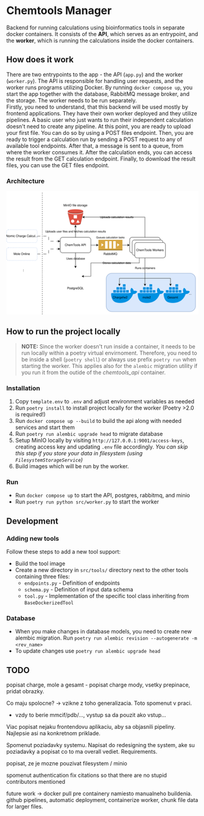 # Chemtools Manager

Backend for running calculations using bioinformatics tools in separate docker containers.
It consists of the **API**, which serves as an entrypoint, and the **worker**,
which is running the calculations inside the docker containers.

## How does it work

There are two entrypoints to the app - the API (`app.py`) and the worker (`worker.py`). The API is responsible for handling user requests, and the worker runs programs utilizing Docker. By running `docker compose up`, you start the app together with the database, RabbitMQ message broker, and the storage. The worker needs to be run separately.  
Firstly, you need to understand, that this backend will be used mostly by frontend applications. They have their own worker deployed and they utilize pipelines. A basic user who just wants to run their independent calculation doesn't need to create any pipeline. At this point, you are ready to upload your first file. You can do so by using a POST files endpoint. Then, you are ready to trigger a calculation run by sending a POST request to any of available tool endpoints. After that, a message is sent to a queue, from where the worker consumes it. After the calculation ends, you can access the result from the GET calculation endpoint. Finally, to download the result files, you can use the GET files endpoint.

### Architecture

![Archtecture](docs/architecture.svg)

## How to run the project locally
> **NOTE:**  Since the worker doesn't run inside a container, it needs to be run locally within a poetry virtual envirnoment. Therefore, you need to be inside a shell (`poetry shell`) or always use prefix `poetry run` when starting the worker. This applies also for the `alembic` migration utility if you run it from the outide of the *chemtools_api* container.

### Installation

1. Copy `template.env` to `.env` and adjust environment variables as needed
2. Run `poetry install` to install project locally for the worker (Poetry >2.0 is required!)
3. Run `docker compose up --build` to build the api along with needed services and start them
4. Run `poetry run alembic upgrade head` to migrate database
5. Setup MinIO locally by visiting `http://127.0.0.1:9001/access-keys`, creating access key and updating `.env` file accordingly. *You can skip this step if you store your data in filesystem (using `FilesystemStorageService`)*
6. Build images which will be run by the worker.

### Run

- Run `docker compose up` to start the API, postgres, rabbitmq, and minio
- Run `poetry run python src/worker.py` to start the worker

## Development

### Adding new tools
Follow these steps to add a new tool support:
- Build the tool image
- Create a new directory in `src/tools/` directory next to the other tools containing three files:
    - `endpoints.py` - Definition of endpoints
    - `schema.py` - Definition of input data schema
    - `tool.py` - Implementation of the specific tool class inheriting from `BaseDockerizedTool`

### Database

- When you make changes in database models, you need to create new alembic migration. Run `poetry run alembic revision --autogenerate -m <rev_name>`
- To update changes use `poetry run alembic upgrade head`

## TODO
popisat charge, mole a gesamt - popisat charge mody, vsetky prepinace, pridat obrazky. 

Co maju spolocne? -> vzikne z toho generalizacia. Toto spomenut v praci.
- vzdy to berie mmcif/pdb/..., vystup sa da pouzit ako vstup...

Viac popisat nejaku frontendovu aplikaciu, aby sa objasnili pipeliny. Najlepsie asi na konkretnom priklade.

Spomenut poziadavky systemu. Napisat do redesigning the system, ake su poziadavky a popisat co to ma overall vediet. Requirements.

popisat, ze je mozne pouzivat filesystem / minio

spomenut authentication
fix citations so that there are no stupid contributors mentioned

future work -> docker pull pre containery namiesto manualneho buildenia.
github pipelines, automatic deployment, containerize worker, chunk file data for larger files.
